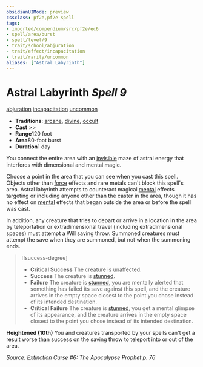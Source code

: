 ```yaml
---
obsidianUIMode: preview
cssclass: pf2e,pf2e-spell
tags:
- imported/compendium/src/pf2e/ec6
- spell/area/burst
- spell/level/9
- trait/school/abjuration
- trait/effect/incapacitation
- trait/rarity/uncommon
aliases: ["Astral Labyrinth"]
---
```

# Astral Labyrinth *Spell 9*   
[abjuration](abjuration.md)  [incapacitation](incapacitation.md)  [uncommon](uncommon.md)  

- **Traditions**: [arcane](arcane.md), [divine](divine.md), [occult](occult.md)
- **Cast** [>>](chapter-9-playing-the-game.md#Actions "Two-Action") 
- **Range**120 foot
- **Area**80-foot burst
- **Duration**1 day

You connect the entire area with an [invisible](conditions.md#Invisible) maze of astral energy that interferes with dimensional and mental magic.

Choose a point in the area that you can see when you cast this spell. Objects other than [force](force.md) effects and rare metals can't block this spell's area. Astral labyrinth attempts to counteract magical [mental](mental.md) effects targeting or including anyone other than the caster in the area, though it has no effect on [mental](mental.md) effects that began outside the area or before the spell was cast.

In addition, any creature that tries to depart or arrive in a location in the area by teleportation or extradimensional travel (including extradimensional spaces) must attempt a Will saving throw. Summoned creatures must attempt the save when they are summoned, but not when the summoning ends.

> [!success-degree] 
> - **Critical Success** The creature is unaffected.
> - **Success** The creature is [stunned](conditions.md#Stunned).
> - **Failure** The creature is [stunned](conditions.md#Stunned), you are mentally alerted that something has failed its save against this spell, and the creature arrives in the empty space closest to the point you chose instead of its intended destination.
> - **Critical Failure** The creature is [stunned](conditions.md#Stunned), you get a mental glimpse of its appearance, and the creature arrives in the empty space closest to the point you chose instead of its intended destination.

**Heightened (10th)** You and creatures transported by your spells can't get a result worse than success on the saving throw to teleport into or out of the area.

*Source: Extinction Curse #6: The Apocalypse Prophet p. 76*